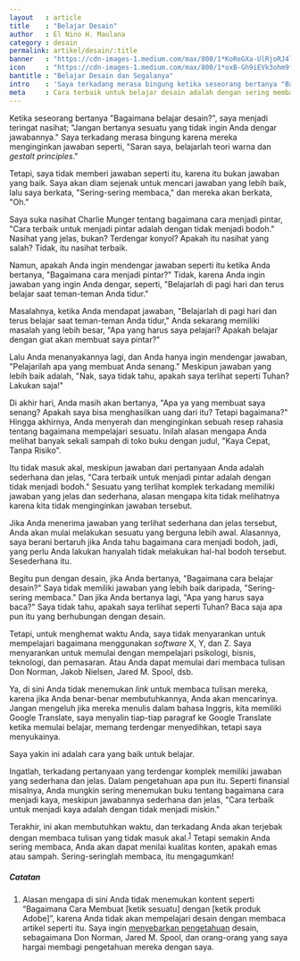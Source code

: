 ```yaml
---
layout   : article
title    : "Belajar Desain"
author   : El Nino H. Maulana
category : desain
permalink: artikel/desain/:title
banner   : "https://cdn-images-1.medium.com/max/800/1*KoReGXa-UlRjoRJ4lFM6aQ.png"
icon     : "https://cdn-images-1.medium.com/max/800/1*oxB-Gh9iEVk3ohm9f166gQ.png"
bantitle : "Belajar Desain dan Segalanya"
intro    : 'Saya terkadang merasa bingung ketika seseorang bertanya "Bagaimana belajar desain?" Masalahnya, mereka tidak menginginkan jawaban yang sesungguhnya.'
meta     : Cara terbaik untuk belajar desain adalah dengan sering membaca. Desainer yang baik memahami manusia, teknologi, sosial dan bisnis.
---
```


Ketika seseorang bertanya "Bagaimana belajar desain?", saya menjadi teringat nasihat; "Jangan bertanya sesuatu yang tidak ingin Anda dengar jawabannya." Saya terkadang merasa bingung karena mereka menginginkan jawaban seperti, "Saran saya, belajarlah teori warna dan *gestalt principles*."

Tetapi, saya tidak memberi jawaban seperti itu, karena itu bukan jawaban yang baik. Saya akan diam sejenak untuk mencari jawaban yang lebih baik, lalu saya berkata, "Sering-sering membaca," dan mereka akan berkata, "Oh."

Saya suka nasihat Charlie Munger tentang bagaimana cara menjadi pintar, "Cara terbaik untuk menjadi pintar adalah dengan tidak menjadi bodoh." Nasihat yang jelas, bukan? Terdengar konyol? Apakah itu nasihat yang salah? Tidak, itu nasihat terbaik.

Namun, apakah Anda ingin mendengar jawaban seperti itu ketika Anda bertanya, "Bagaimana cara menjadi pintar?" Tidak, karena Anda ingin jawaban yang ingin Anda dengar, seperti, "Belajarlah di pagi hari dan terus belajar saat teman-teman Anda tidur."

Masalahnya, ketika Anda mendapat jawaban, "Belajarlah di pagi hari dan terus belajar saat teman-teman Anda tidur," Anda sekarang memiliki masalah yang lebih besar, "Apa yang harus saya pelajari? Apakah belajar dengan giat akan membuat saya pintar?"

Lalu Anda menanyakannya lagi, dan Anda hanya ingin mendengar jawaban, "Pelajarilah apa yang membuat Anda senang." Meskipun jawaban yang lebih baik adalah, "Nak, saya tidak tahu, apakah saya terlihat seperti Tuhan? Lakukan saja!"

Di akhir hari, Anda masih akan bertanya, "Apa ya yang membuat saya senang? Apakah saya bisa menghasilkan uang dari itu? Tetapi bagaimana?" Hingga akhirnya, Anda menyerah dan menginginkan sebuah resep rahasia tentang bagaimana mempelajari sesuatu. Inilah alasan mengapa Anda melihat banyak sekali sampah di toko buku dengan judul, "Kaya Cepat, Tanpa Risiko".

Itu tidak masuk akal, meskipun jawaban dari pertanyaan Anda adalah sederhana dan jelas, "Cara terbaik untuk menjadi pintar adalah dengan tidak menjadi bodoh." Sesuatu yang terlihat komplek terkadang memiliki jawaban yang jelas dan sederhana, alasan mengapa kita tidak melihatnya karena kita tidak menginginkan jawaban tersebut.

Jika Anda menerima jawaban yang terlihat sederhana dan jelas tersebut, Anda akan mulai melakukan sesuatu yang berguna lebih awal. Alasannya, saya berani bertaruh jika Anda tahu bagaimana cara menjadi bodoh, jadi, yang perlu Anda lakukan hanyalah tidak melakukan hal-hal bodoh tersebut. Sesederhana itu.

Begitu pun dengan desain, jika Anda bertanya, "Bagaimana cara belajar desain?" Saya tidak memiliki jawaban yang lebih baik daripada, "Sering-sering membaca." Dan jika Anda bertanya lagi, "Apa yang harus saya baca?" Saya tidak tahu, apakah saya terlihat seperti Tuhan? Baca saja apa pun itu yang berhubungan dengan desain.

Tetapi, untuk menghemat waktu Anda, saya tidak menyarankan untuk mempelajari bagaimana menggunakan *software* X, Y, dan Z. Saya menyarankan untuk memulai dengan mempelajari psikologi, bisnis, teknologi, dan pemasaran. Atau Anda dapat memulai dari membaca tulisan Don Norman, Jakob Nielsen, Jared M. Spool, dsb.

Ya, di sini Anda tidak menemukan *link* untuk membaca tulisan mereka, karena jika Anda benar-benar membutuhkannya, Anda akan mencarinya. Jangan mengeluh jika mereka menulis dalam bahasa Inggris, kita memiliki Google Translate, saya menyalin tiap-tiap paragraf ke Google Translate ketika memulai belajar, memang terdengar menyedihkan, tetapi saya menyukainya.

Saya yakin ini adalah cara yang baik untuk belajar.

Ingatlah, terkadang pertanyaan yang terdengar komplek memiliki jawaban yang sederhana dan jelas. Dalam pengetahuan apa pun itu. Seperti finansial misalnya, Anda mungkin sering menemukan buku tentang bagaimana cara menjadi kaya, meskipun jawabannya sederhana dan jelas, "Cara terbaik untuk menjadi kaya adalah dengan tidak menjadi miskin."

Terakhir, ini akan membutuhkan waktu, dan terkadang Anda akan terjebak dengan membaca tulisan yang tidak masuk akal.<sup><a href="#fn:1" title="Catatan Nr.1">1</a></sup> Tetapi semakin Anda sering membaca, Anda akan dapat menilai kualitas konten, apakah emas atau sampah. Sering-seringlah membaca, itu mengagumkan!

##### Catatan

<ol>
    <li id="fn:1">
        Alasan mengapa di sini Anda tidak menemukan kontent seperti &ldquo;Bagaimana Cara Membuat [ketik sesuatu] dengan [ketik produk Adobe]&rdquo;, karena Anda tidak akan mempelajari desain dengan membaca artikel seperti itu. Saya ingin <a href="http://tertanda.com/artikel/desain/memperbaiki-dan-menyebarkan-pengetahuan" title="Menyebarkan pengetahuan." target="_blank">menyebarkan pengetahuan</a> desain, sebagaimana Don Norman, Jared M. Spool, dan orang-orang yang saya hargai membagi pengetahuan mereka dengan saya.
    </li>
</ol>
